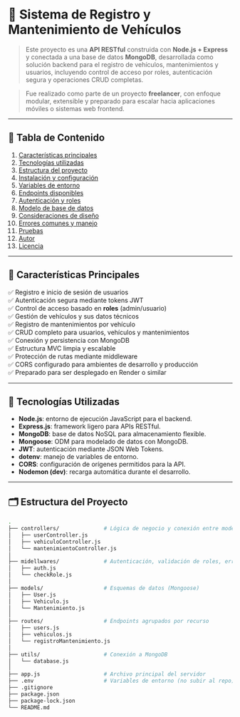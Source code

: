 # 🚗 Sistema de Registro y Mantenimiento de Vehículos


> Este proyecto es una **API RESTful** construida con **Node.js + Express** y conectada a una base de datos **MongoDB**, desarrollada como solución backend para el registro de vehículos, mantenimientos y usuarios, incluyendo control de acceso por roles, autenticación segura y operaciones CRUD completas.

> Fue realizado como parte de un proyecto **freelancer**, con enfoque modular, extensible y preparado para escalar hacia aplicaciones móviles o sistemas web frontend.

---

## 📌 Tabla de Contenido

1. [Características principales](#características-principales)
2. [Tecnologías utilizadas](#tecnologías-utilizadas)
3. [Estructura del proyecto](#estructura-del-proyecto)
4. [Instalación y configuración](#instalación-y-configuración)
5. [Variables de entorno](#variables-de-entorno)
6. [Endpoints disponibles](#endpoints-disponibles)
7. [Autenticación y roles](#autenticación-y-roles)
8. [Modelo de base de datos](#modelo-de-base-de-datos)
9. [Consideraciones de diseño](#consideraciones-de-diseño)
10. [Errores comunes y manejo](#errores-comunes-y-manejo)
11. [Pruebas](#pruebas)
12. [Autor](#autor)
13. [Licencia](#licencia)

---

## 🎯 Características Principales

✅ Registro e inicio de sesión de usuarios  
✅ Autenticación segura mediante tokens JWT  
✅ Control de acceso basado en **roles** (admin/usuario)  
✅ Gestión de vehículos y sus datos técnicos  
✅ Registro de mantenimientos por vehículo  
✅ CRUD completo para usuarios, vehículos y mantenimientos  
✅ Conexión y persistencia con MongoDB  
✅ Estructura MVC limpia y escalable  
✅ Protección de rutas mediante middleware  
✅ CORS configurado para ambientes de desarrollo y producción  
✅ Preparado para ser desplegado en Render o similar

---

## 🧰 Tecnologías Utilizadas

- **Node.js**: entorno de ejecución JavaScript para el backend.
- **Express.js**: framework ligero para APIs RESTful.
- **MongoDB**: base de datos NoSQL para almacenamiento flexible.
- **Mongoose**: ODM para modelado de datos con MongoDB.
- **JWT**: autenticación mediante JSON Web Tokens.
- **dotenv**: manejo de variables de entorno.
- **CORS**: configuración de orígenes permitidos para la API.
- **Nodemon (dev)**: recarga automática durante el desarrollo.

---

## 🗂️ Estructura del Proyecto

```bash
.
├── controllers/              # Lógica de negocio y conexión entre modelo y ruta
│   ├── userController.js
│   ├── vehiculoController.js
│   └── mantenimientoController.js
│
├── midellwares/              # Autenticación, validación de roles, errores
│   ├── auth.js
│   └── checkRole.js
│
├── models/                   # Esquemas de datos (Mongoose)
│   ├── User.js
│   ├── Vehiculo.js
│   └── Mantenimiento.js
│
├── routes/                   # Endpoints agrupados por recurso
│   ├── users.js
│   ├── vehiculos.js
│   └── registroMantenimiento.js
│
├── utils/                    # Conexión a MongoDB
│   └── database.js
│
├── app.js                    # Archivo principal del servidor
├── .env                      # Variables de entorno (no subir al repo)
├── .gitignore
├── package.json
├── package-lock.json
└── README.md

